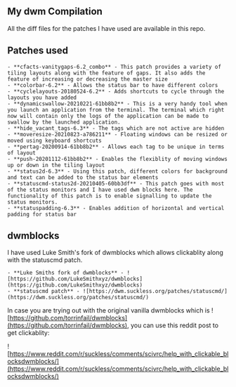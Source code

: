 ## My dwm Compilation

All the diff files for the patches I have used are available in this repo.

## Patches used

    - **cfacts-vanitygaps-6.2_combo** - This patch provides a variety of tiling layouts along with the feature of gaps. It also adds the feature of increasing or decreasing the master size
    - **colorbar-6.2** - Allows the status bar to have different colors
    - **cyclelayouts-20180524-6.2** - Adds shortcuts to cycle through the layouts you have added
    - **dynamicswallow-20210221-61bb8b2** - This is a very handy tool when you launch an application from the terminal. The terminal which right now will contain only the logs of the application can be made to swallow by the launched application.
    - **hide_vacant_tags-6.3** - The tags which are not active are hidden
    - **moveresize-20210823-a786211** - Floating windows can be resized or moved using keyboard shortcuts
    - **pertag-20200914-61bb8b2** - Allows each tag to be unique in terms of layout
    - **push-20201112-61bb8b2** - Enables the flexiblity of moving windows up or down in the tiling layout 
    - **status2d-6.3** - Using this patch, different colors for background and text can be added to the status bar elements
    - **statuscmd-status2d-20210405-60bb3df** - This patch goes with most of the status monitors and I have used dwm blocks here. The functionality of this patch is to enable signalling to update the status monitors.
    - **statuspadding-6.3** - Enables addition of horizontal and vertical padding for status bar

## dwmblocks

I have used Luke Smith's fork of dwmblocks which allows clickablity along with the statuscmd patch.

    - **Luke Smiths fork of dwmblocks** - ![https://github.com/LukeSmithxyz/dwmblocks](https://github.com/LukeSmithxyz/dwmblocks)
    - **statuscmd patch** - ![https://dwm.suckless.org/patches/statuscmd/](https://dwm.suckless.org/patches/statuscmd/)

In case you are trying out with the original vanilla dwmblocks which is ![https://github.com/torrinfail/dwmblocks](https://github.com/torrinfail/dwmblocks), you can use this reddit post to get clickablity:

![https://www.reddit.com/r/suckless/comments/scivrc/help_with_clickable_blocksdwmblocks/](https://www.reddit.com/r/suckless/comments/scivrc/help_with_clickable_blocksdwmblocks/)
